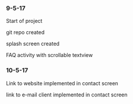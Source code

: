 ### 9-5-17
Start of project


git  repo created


splash screen created


FAQ activity with scrollable textview


### 10-5-17


Link to website implemented in contact screen


link to e-mail client implemented in contact screen

